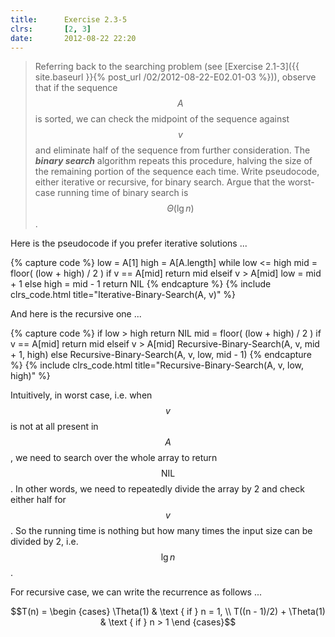 ```yaml
---
title:      Exercise 2.3-5
clrs:       [2, 3]
date:       2012-08-22 22:20
---
```


> Referring back to the searching problem (see [Exercise 2.1-3]({{ site.baseurl }}{% post_url /02/2012-08-22-E02.01-03 %})), observe that if the sequence $$A$$ is sorted, we can check the midpoint of the sequence against $$v$$ and eliminate half of the sequence from further consideration. The ***binary search*** algorithm repeats this procedure, halving the size of the remaining portion of the sequence each time. Write pseudocode, either iterative or recursive, for binary search. Argue that the worst-case running time of binary search is $$\Theta(\lg n)$$.

Here is the pseudocode if you prefer iterative solutions ...

{% capture code %}
low = A[1]
high = A[A.length]
while low <= high
    mid = floor( (low + high) / 2 )
    if v == A[mid]
        return mid
    elseif v > A[mid]
        low = mid + 1
    else
        high = mid - 1
return NIL
{% endcapture %}
{% include clrs_code.html title="Iterative-Binary-Search(A, v)" %}

And here is the recursive one ...

{% capture code %}
if low > high
    return NIL
mid = floor( (low + high) / 2 )
if v == A[mid]
    return mid
elseif v > A[mid]
    Recursive-Binary-Search(A, v, mid + 1, high)
else
    Recursive-Binary-Search(A, v, low, mid - 1)
{% endcapture %}
{% include clrs_code.html title="Recursive-Binary-Search(A, v, low, high)" %}

Intuitively, in worst case, i.e. when $$v$$ is not at all present in $$A$$, we need to search over the whole array to return $$\text {NIL}$$. In other words, we need to repeatedly divide the array by 2 and check either half for $$v$$. So the running time is nothing but how many times the input size can be divided by 2, i.e. $$\lg n$$.

For recursive case, we can write the recurrence as follows ...

$$T(n) = \begin {cases}
    \Theta(1)                   & \text { if } n = 1, \\
    T((n - 1)/2) + \Theta(1)    & \text { if } n > 1
\end {cases}$$
